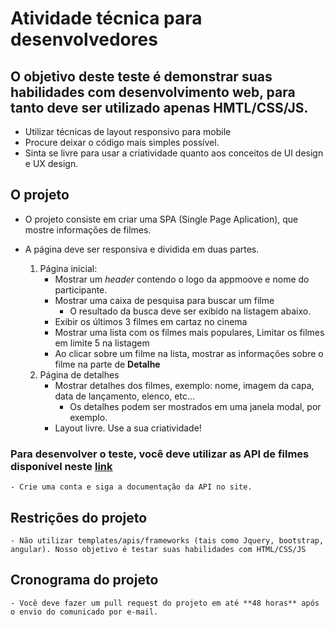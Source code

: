 
# Atividade técnica para desenvolvedores 

## O objetivo deste teste é demonstrar suas habilidades com desenvolvimento web, para tanto deve ser utilizado apenas HMTL/CSS/JS.
 - Utilizar técnicas de layout responsivo para mobile
 - Procure deixar o código mais simples possível.
 - Sinta se livre para usar a criatividade quanto aos conceitos de UI design e UX design.

 ## O projeto
 - O projeto consiste em criar uma SPA (Single Page Aplication), que mostre informações de filmes.
 - A página deve ser responsiva e dividida em duas partes. 

 	1. Página inicial:
 		- Mostrar um *header* contendo o logo da appmoove e nome do participante.
 		- Mostrar uma caixa de pesquisa para buscar um filme
 			- O resultado da busca deve ser exibido na listagem abaixo.
 		- Exibir os últimos 3 filmes em cartaz no cinema
 		- Mostrar uma lista com os filmes mais populares, Limitar os filmes em limite 5 na listagem
 		- Ao clicar sobre um filme na lista, mostrar as informações sobre o filme na parte de **Detalhe** 
 	2. Página de detalhes
 		- Mostrar detalhes dos filmes, exemplo: nome, imagem da capa, data de lançamento, elenco, etc...
 			- Os detalhes podem ser mostrados em uma janela modal, por exemplo.
 		- Layout livre. Use a sua criatividade!

 ### Para desenvolver o teste, você deve utilizar as API de filmes disponível neste [link](https://www.themoviedb.org) 
 	- Crie uma conta e siga a documentação da API no site. 

 ## Restrições do projeto
 	- Não utilizar templates/apis/frameworks (tais como Jquery, bootstrap, angular). Nosso objetivo é testar suas habilidades com HTML/CSS/JS

 ## Cronograma do projeto
 	- Você deve fazer um pull request do projeto em até **48 horas** após o envio do comunicado por e-mail.


